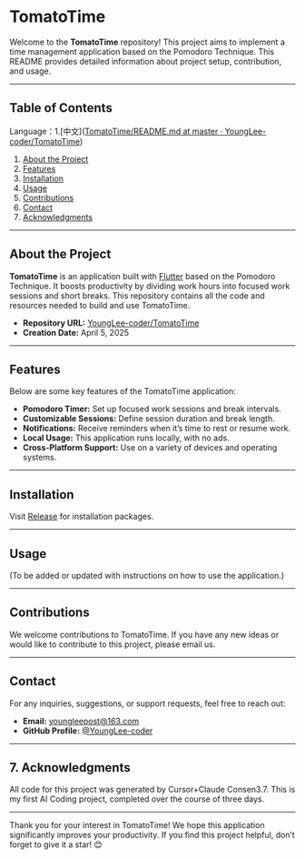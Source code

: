 # TomatoTime

Welcome to the **TomatoTime** repository! This project aims to implement a time management application based on the Pomodoro Technique. This README provides detailed information about project setup, contribution, and usage.

---

## Table of Contents

Language：1.[中文]([TomatoTime/README.md at master · YoungLee-coder/TomatoTime](https://github.com/YoungLee-coder/TomatoTime/blob/master/README.md))

1. [About the Project](#about-the-project)
2. [Features](#features)
3. [Installation](#installation)
4. [Usage](#usage)
5. [Contributions](#contributions)
6. [Contact](#contact)
7. [Acknowledgments](#7acknowledgments)

---

## About the Project

**TomatoTime** is an application built with [Flutter](https://flutter.dev/) based on the Pomodoro Technique. It boosts productivity by dividing work hours into focused work sessions and short breaks. This repository contains all the code and resources needed to build and use TomatoTime.

- **Repository URL:** [YoungLee-coder/TomatoTime](https://github.com/YoungLee-coder/TomatoTime)
- **Creation Date:** April 5, 2025

---

## Features

Below are some key features of the TomatoTime application:

- **Pomodoro Timer:** Set up focused work sessions and break intervals.
- **Customizable Sessions:** Define session duration and break length.
- **Notifications:** Receive reminders when it’s time to rest or resume work.
- **Local Usage:** This application runs locally, with no ads.
- **Cross-Platform Support:** Use on a variety of devices and operating systems.

---

## Installation

Visit [Release](https://github.com/YoungLee-coder/TomatoTime/releases/tag/Release) for installation packages.

---

## Usage

(To be added or updated with instructions on how to use the application.)

---

## Contributions

We welcome contributions to TomatoTime. If you have any new ideas or would like to contribute to this project, please email us.

---

## Contact

For any inquiries, suggestions, or support requests, feel free to reach out:

- **Email:** youngleepost@163.com
- **GitHub Profile:** [@YoungLee-coder](https://github.com/YoungLee-coder)

---

## 7. Acknowledgments

All code for this project was generated by Cursor+Claude Consen3.7. This is my first AI Coding project, completed over the course of three days.

---

Thank you for your interest in TomatoTime! We hope this application significantly improves your productivity. If you find this project helpful, don’t forget to give it a star! 😊